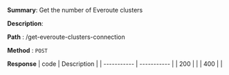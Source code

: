 **Summary**: Get the number of Everoute clusters

**Description**:

**Path** : /get-everoute-clusters-connection

**Method** : `POST`

**Response**
| code      | Description |
| ----------- | ----------- |
|  200   |       |
|  400   |       |

